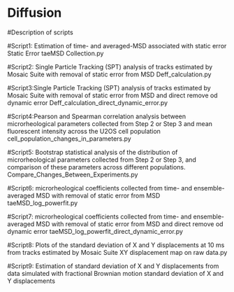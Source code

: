 # Diffusion

#Description of scripts


#Script1: Estimation of time- and averaged-MSD associated with static error
Static Error taeMSD Collection.py

#Script2: Single Particle Tracking (SPT) analysis of tracks estimated by Mosaic Suite with removal of static error from MSD
Deff_calculation.py


#Script3:Single Particle Tracking (SPT) analysis of tracks estimated by Mosaic Suite with removal of static error from MSD and direct remove od dynamic error
Deff_calculation_direct_dynamic_error.py

#Script4:Pearson and Spearman correlation analysis between microrheological parameters collected from Step 2 or Step 3 and mean fluorescent intensity across the U2OS cell population
cell_population_changes_in_parameters.py

#Script5: Bootstrap statistical analysis of the distribution of microrheological parameters collected from Step 2 or Step 3, and comparison of these parameters across different populations.
Compare_Changes_Between_Experiments.py

#Script6: microrheological coefficients collected from time- and ensemble-averaged MSD with removal of static error from MSD
taeMSD_log_powerfit.py

#Script7: microrheological coefficients collected from time- and ensemble-averaged MSD with removal of static error from MSD and direct remove od dynamic error
taeMSD_log_powerfit_direct_dynamic_error.py

#Script8: Plots of the standard deviation of X and Y displacements at 10 ms from tracks estimated by Mosaic Suite
XY displacement map on raw data.py

#Script9: Estimation of standard deviation of X and Y displacements from data simulated with fractional Brownian motion
standard deviation of X and Y displacements





